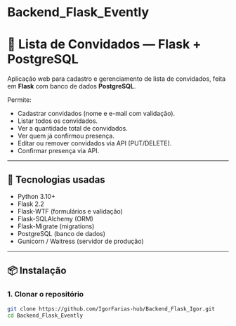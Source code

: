 # Backend_Flask_Evently
# 🎉 Lista de Convidados — Flask + PostgreSQL

Aplicação web para cadastro e gerenciamento de lista de convidados, feita em **Flask** com banco de dados **PostgreSQL**.  

Permite:
- Cadastrar convidados (nome e e-mail com validação).
- Listar todos os convidados.
- Ver a quantidade total de convidados.
- Ver quem já confirmou presença.
- Editar ou remover convidados via API (PUT/DELETE).
- Confirmar presença via API.

---

## 🚀 Tecnologias usadas
- Python 3.10+
- Flask 2.2
- Flask-WTF (formulários e validação)
- Flask-SQLAlchemy (ORM)
- Flask-Migrate (migrations)
- PostgreSQL (banco de dados)
- Gunicorn / Waitress (servidor de produção)

---

## 📦 Instalação

### 1. Clonar o repositório
```bash
git clone https://github.com/IgorFarias-hub/Backend_Flask_Igor.git
cd Backend_Flask_Evently
